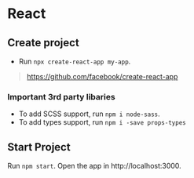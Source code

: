# React

## Create project

- Run `npx create-react-app my-app`.

> https://github.com/facebook/create-react-app

### Important 3rd party libaries
- To add SCSS support, run `npm i node-sass`.
- To add types support, run `npm i -save props-types`

## Start Project

Run `npm start`. Open the app in http://localhost:3000.
